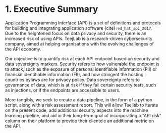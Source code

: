 # 1. Executive Summary

Application Programming Interface (API) is a set of definitions and protocols for building and integrating application software {cite}`red_hat_api_2017`. Due to the heightened focus on data privacy and security, there is an increased risk of using APIs. TeejLab is a research-driven cybersecurity company, aimed at helping organisations with the evolving challenges of the API economy.

Our objective is to quantify risk at each API endpoint based on security and data sovereignty markers. Security refers to how vulnerable the endpoint is to attack, such as the exposure of personal identifiable information (PII) or financial identifiable information (FII), and how stringent the hosting countries bylaws are for privacy policy. Data sovereignty refers to governance of data, which is at risk if they fail certain security tests, such as injections, or if the endpoints are accessible to users.

More tangibly, we seek to create a data pipeline, in the form of a python script, along with a risk assessment report. This will allow Teejlab to iterate on the present code, add additional security aspects into the machine learning pipeline, and aid in their long-term goal of incorporating a “API risk” column on their platform to provide their clientele an additional metric on the API.
